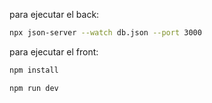 para ejecutar el back: 
```bash
npx json-server --watch db.json --port 3000
```
para ejecutar el front:
```bash
npm install
```

```bash
npm run dev
```
